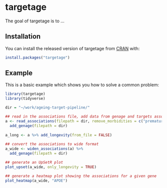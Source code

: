 
# targetage

<!-- badges: start -->
<!-- badges: end -->

The goal of targetage is to ...

## Installation

You can install the released version of targetage from [CRAN](https://CRAN.R-project.org) with:

``` r
install.packages("targetage")
```

## Example

This is a basic example which shows you how to solve a common problem:

``` r
library(targetage)
library(tidyverse)

dir = "~/work/ageing-target-pipeline/"

## read in the associations file, add data from genage and targets associated with longevity
a <- read_associations(filepath = dir, remove_morbidities = c("premature ageing", NA)) %>%
  add_genage(filepath = dir) 
  
a_long <- a %>% add_longevity(from_file = FALSE)
  
## convert the associations to wide format
a_wide <- widen_associations(a) %>%
  add_genage(filepath = dir)

## generate an UpSetR plot
plot_upset(a_wide, only_longevity = TRUE)

## generate a heatmap plot showing the associations for a given gene
plot_heatmap(a_wide, "APOE")
  
```

